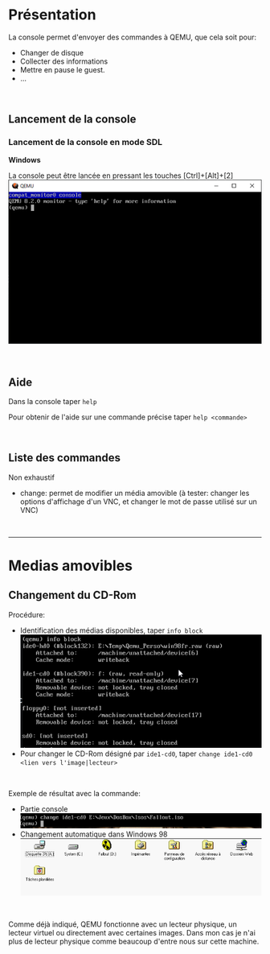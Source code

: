 # Présentation
La console permet d'envoyer des commandes à QEMU, que cela soit pour:

- Changer de disque
- Collecter des informations
- Mettre en pause le guest.
- ...

<br>


## Lancement de la console
### Lancement de la console en mode SDL

**Windows**

La console peut être lancée en pressant les touches [Ctrl]+[Alt]+[2]
![sdl_console](../../assets/images/sdl_console.png)


<br>

## Aide
Dans la console taper `help`

Pour obtenir de l'aide sur une commande précise taper `help <commande>`

<br>

## Liste des commandes
Non exhaustif

- change: permet de modifier un média amovible (à tester: changer les options d'affichage d'un VNC, et changer le mot de passe utilisé sur un VNC)


<br>
<hr>

# Medias amovibles
## Changement du CD-Rom

Procédure:

- Identification des médias disponibles, taper `info block` 
![info_block.png](../../assets/images/info_block.png)
- Pour changer le CD-Rom désigné par `ide1-cd0`, taper `change ide1-cd0 <lien vers l'image|lecteur>`

<br>

Exemple de résultat avec la commande:

- Partie console  
![change_cdrom](../../assets/images/change_cdrom.png)
- Changement automatique dans Windows 98  
![change_cdrom_2](../../assets/images/change_cdrom_2.png)

<br>

Comme déjà indiqué, QEMU fonctionne avec un lecteur physique, un lecteur virtuel ou directement avec certaines images. Dans mon cas je n'ai plus de lecteur physique comme beaucoup d'entre nous sur cette machine.

